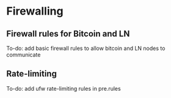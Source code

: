 # Firewalling

## Firewall rules for Bitcoin and LN

To-do: add basic firewall rules to allow bitcoin and LN nodes to communicate

## Rate-limiting

To-do: add ufw rate-limiting rules in pre.rules
